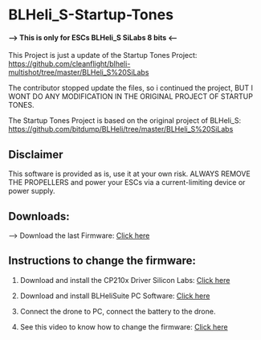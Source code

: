 # BLHeli_S-Startup-Tones

#### --> This is only for ESCs BLHeli_S SiLabs 8 bits <--

This Project is just a update of the Startup Tones Project: https://github.com/cleanflight/blheli-multishot/tree/master/BLHeli_S%20SiLabs

The contributor stopped update the files, so i continued the project, BUT I WONT DO ANY MODIFICATION IN THE ORIGINAL PROJECT OF STARTUP TONES.

The Startup Tones Project is based on the original project of BLHeli_S: https://github.com/bitdump/BLHeli/tree/master/BLHeli_S%20SiLabs

## Disclaimer
This software is provided as is, use it at your own risk. ALWAYS REMOVE THE PROPELLERS and power your ESCs via a current-limiting device or power supply.

## Downloads:
--> Download the last Firmware: <a href="https://github.com/RamonMartins/BLHeli_S-Startup-Tones/releases" target="_blank">Click here</a>

## Instructions to change the firmware:

1. Download and install the CP210x Driver Silicon Labs: <a href="https://mega.nz/#!MVVE1ATR!tJP7RpFC3FJbqrk1DruGSk87wLRYhNs6DxzU-CNUrm8" target="_blank">Click here</a>

2. Download and install BLHeliSuite PC Software: <a href="https://www.mediafire.com/folder/dx6kfaasyo24l/BLHeliSuite" target="_blank">Click here</a>

3. Connect the drone to PC, connect the battery to the drone.

4. See this video to know how to change the firmware: <a href="https://www.youtube.com/watch?v=XJ4PkcRZ9JU" target="_blank">Click here</a>
